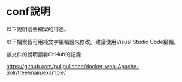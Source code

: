 # conf說明

以下說明這些檔案的用途。

以下檔案皆可用純文字編輯器來修改。建議使用Visual Studio Code編輯。

該文件的說明請看GitHub的記錄

https://github.com/pulipulichen/docker-web-Apache-Solr/tree/main/example/